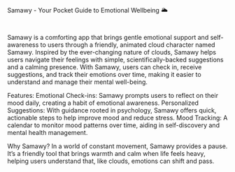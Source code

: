 <h1></h1> Samawy - Your Pocket Guide to Emotional Wellbeing 🌥️ <h1></h1>

Samawy is a comforting app that brings gentle emotional support and self-awareness to users through a friendly, animated cloud character named Samawy. 
Inspired by the ever-changing nature of clouds, Samawy helps users navigate their feelings with simple, scientifically-backed suggestions and a calming presence. 
With Samawy, users can check in, receive suggestions, and track their emotions over time, making it easier to understand and manage their mental well-being.

Features:
Emotional Check-ins: Samawy prompts users to reflect on their mood daily, creating a habit of emotional awareness.
Personalized Suggestions: With guidance rooted in psychology, Samawy offers quick, actionable steps to help improve mood and reduce stress.
Mood Tracking: A calendar to monitor mood patterns over time, aiding in self-discovery and mental health management.

Why Samawy?
In a world of constant movement, Samawy provides a pause. It’s a friendly tool that brings warmth and calm when life feels heavy, helping users understand that, like clouds, emotions can shift and pass.

